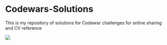 # Codewars-Solutions
This is my repository of solutions for Codewar challenges for online sharing and CV reference

<img src="https://www.codewars.com/users/DiracSpace/badges/large"></img>

